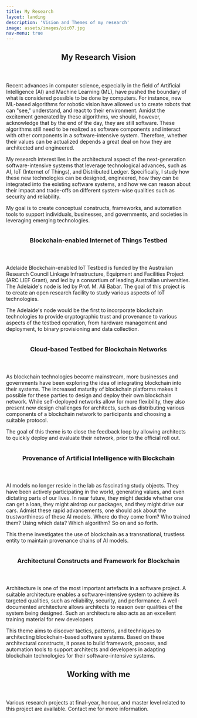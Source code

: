 ```yaml
---
title: My Research
layout: landing
description: 'Vision and Themes of my research'
image: assets/images/pic07.jpg
nav-menu: true
---
```


<!-- Main -->
<div id="main">

<!-- One -->
<section id="one">
	<div class="inner">
		<header class="major">
			<h2>My Research Vision</h2>
		</header>
		<p>Recent advances in computer science, especially in the field of Artificial Intelligence (AI) and Machine Learning (ML), have pushed the boundary of what is considered possible to be done by computers. For instance, new ML-based algorithms for robotic vision have allowed us to create robots that can "see," understand, and react to their environment. Amidst the excitement generated by these algorithms, we should, however, acknowledge that by the end of the day, they are still software. These algorithms still need to be realized as software components and interact with other components in a software-intensive system. Therefore, whether their values can be actualized depends a great deal on how they are architected and engineered.</p>
 		<p>My research interest lies in the architectural aspect of the next-generation software-intensive systems that leverage technological advances, such as AI, IoT (Internet of Things), and Distributed Ledger. Specifically, I study how these new technologies can be designed, engineered, how they can be integrated into the existing software systems, and how we can reason about their impact and trade-offs on different system-wise qualities such as security and reliability.</p>
 		<p>My goal is to create conceptual constructs, frameworks, and automation tools to support individuals, businesses, and governments, and societies in leveraging emerging technologies.</p>
	</div>
</section>

<!-- Two -->
<section id="two" class="spotlights">
	<section>
		<a href="" class="image">
			<img src="{% link assets/images/landing-iot-project.jpg %}" alt="" data-position="center center" />
		</a>
		<div class="content">
			<div class="inner">
				<header class="major">
					<h3>Blockchain-enabled Internet of Things Testbed</h3>
				</header>
				<p>Adelaide Blockchain-enabled IoT Testbed is funded by the Australian Research Council Linkage Infrastructure, Equipment and Facilities Project (ARC LIEF Grant), and led by a consortium of leading Australian universities. The Adelaide's node is led by Prof. M. Ali Babar. The goal of this project is to create an open research facility to study various aspects of IoT technologies.</p>
				<p>The Adelaide's node would be the first to incorporate blockchain technologies to provide cryptographic trust and provenance to various aspects of the testbed operation, from hardware management and deployment, to binary provisioning and data collection.</p>
				<!-- <ul class="actions">
					<li><a href="generic.html" class="button">Learn more</a></li>
				</ul> -->
			</div>
		</div>
	</section>
	<section>
		<a href="" class="image">
			<img src="{% link assets/images/landing-bc-project.jpg %}" alt="" data-position="top center" />
		</a>
		<div class="content">
			<div class="inner">
				<header class="major">
					<h3>Cloud-based Testbed for Blockchain Networks</h3>
				</header>
				<p>As blockchain technologies become mainstream, more businesses and governments have been exploring the idea of integrating blockchain into their systems. The increased maturity of blockchain platforms makes it possible for these parties to design and deploy their own blockchain network. While self-deployed networks allow for more flexibility, they also present new design challenges for architects, such as distributing various components of a blockchain network to participants and choosing a suitable protocol.</p>
				<p>The goal of this theme is to close the feedback loop by allowing architects to quickly deploy and evaluate their network, prior to the official roll out. </p>
				<!-- <ul class="actions">
					<li><a href="generic.html" class="button">Learn more</a></li>
				</ul> -->
			</div>
		</div>
	</section>
	<section>
		<a href="" class="image">
			<img src="{% link assets/images/landing-ai-project.jpg %}" alt="" data-position="25% 25%" />
		</a>
		<div class="content">
			<div class="inner">
				<header class="major">
					<h3>Provenance of Artificial Intelligence with Blockchain</h3>
				</header>
				<p>AI models no longer reside in the lab as fascinating study objects. They have been actively participating in the world, generating values, and even dictating parts of our lives. In near future, they might decide whether one can get a loan, they might airdrop our packages, and they might drive our cars. Admist these rapid advancements, one should ask about the trustworthiness of these AI models. Where do they come from? Who trained them? Using which data? Which algorithm? So on and so forth.</p>
				<p>This theme investigates the use of blockchain as a transnational, trustless entity to maintain provenance chains of AI models. </p>
				<!-- <ul class="actions">
					<li><a href="generic.html" class="button">Learn more</a></li>
				</ul> -->
			</div>
		</div>
	</section>
	<section>
		<a href="" class="image">
			<img src="{% link assets/images/landing-arch-project.jpg %}" alt="" data-position="25% 25%" />
		</a>
		<div class="content">
			<div class="inner">
				<header class="major">
					<h3>Architectural Constructs and Framework for Blockchain</h3>
				</header>
				<p>Architecture is one of the most important artefacts in a software project. A suitable architecture enables a software-intensive system to achieve its targeted qualities, such as reliability, security, and performance. A well-documented architecture allows architects to reason over qualities of the system being designed. Such an architecture also acts as an excellent training material for new developers</p>
				<p>This theme aims to discover tactics, patterns, and techniques to architecting blockchain-based software systems. Based on these architectural constructs, it poses to build framework, process, and automation tools to support architects and developers in adapting blockchain technologies for their software-intensive systems.</p>
				<!-- <ul class="actions">
					<li><a href="generic.html" class="button">Learn more</a></li>
				</ul> -->
			</div>
		</div>
	</section>
</section>

<!-- Three -->
<section id="three">
	<div class="inner">
		<header class="major">
			<h2>Working with me</h2>
		</header>
		<p>Various research projects at final-year, honour, and master level related to this project are available. Contact me for more information.</p>
		<!-- <ul class="actions">
			<li><a href="generic.html" class="button next">Get Started</a></li>
		</ul> -->
	</div>
</section>

</div>
